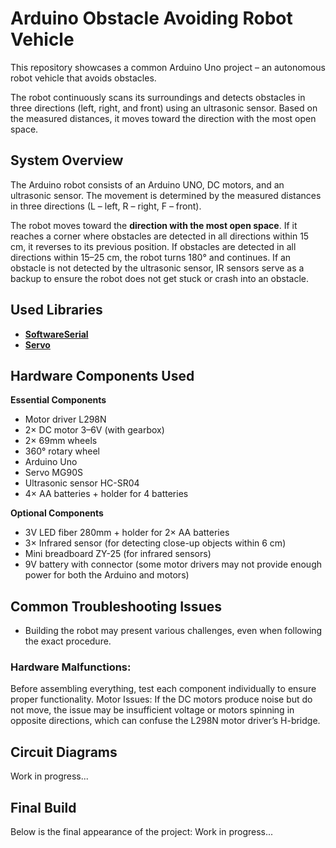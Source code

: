 # **Arduino Obstacle Avoiding Robot Vehicle**
This repository showcases a common Arduino Uno project – an autonomous robot vehicle that avoids obstacles.

The robot continuously scans its surroundings and detects obstacles in three directions (left, right, and front) using an ultrasonic sensor. Based on the measured distances, it moves toward the direction with the most open space.

## **System Overview**
The Arduino robot consists of an Arduino UNO, DC motors, and an ultrasonic sensor. The movement is determined by the measured distances in three directions (L – left, R – right, F – front).

The robot moves toward the **direction with the most open space**.
If it reaches a corner where obstacles are detected in all directions within 15 cm, it reverses to its previous position.
If obstacles are detected in all directions within 15–25 cm, the robot turns 180° and continues.
If an obstacle is not detected by the ultrasonic sensor, IR sensors serve as a backup to ensure the robot does not get stuck or crash into an obstacle.

## **Used Libraries** 
- **[SoftwareSerial](https://docs.arduino.cc/learn/built-in-libraries/software-serial/)**
- **[Servo](https://docs.arduino.cc/libraries/servo/)**

## **Hardware Components Used**
**Essential Components**
- Motor driver L298N
- 2× DC motor 3–6V (with gearbox)
- 2× 69mm wheels
- 360° rotary wheel
- Arduino Uno
- Servo MG90S
- Ultrasonic sensor HC-SR04
- 4× AA batteries + holder for 4 batteries

**Optional Components**

- 3V LED fiber 280mm + holder for 2× AA batteries
- 3× Infrared sensor (for detecting close-up objects within 6 cm)
- Mini breadboard ZY-25 (for infrared sensors)
- 9V battery with connector (some motor drivers may not provide enough power for both the Arduino and motors)


## **Common Troubleshooting Issues**

- Building the robot may present various challenges, even when following the exact procedure.

### **Hardware Malfunctions:** 

Before assembling everything, test each component individually to ensure proper functionality.
Motor Issues: If the DC motors produce noise but do not move, the issue may be insufficient voltage or motors spinning in opposite directions, which can confuse the L298N motor driver’s H-bridge.

## **Circuit Diagrams**

Work in progress...

## **Final Build**

Below is the final appearance of the project:
Work in progress...
